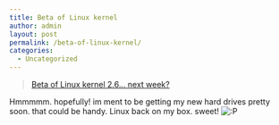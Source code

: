 ```yaml
---
title: Beta of Linux kernel
author: admin
layout: post
permalink: /beta-of-linux-kernel/
categories:
  - Uncategorized
---
```

> [Beta of Linux kernel 2.6&#8230; next week?][1]

Hmmmmm. hopefully! im ment to be getting my new hard drives pretty soon. that could be handy. Linux back on my box. sweet! <img src="http://blog.lotas-smartman.net/wp-includes/images/smilies/icon_razz.gif" alt=":P" class="wp-smiley" />

 [1]: http://www.toptechtips.net/modules.php?name=News&file=article&sid=664 "Beta of Linux kernel 2.6... next week?"